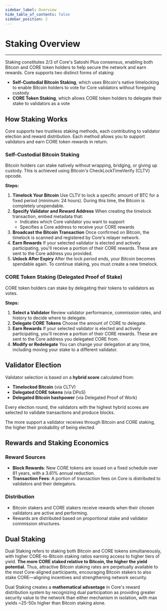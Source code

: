 ```yaml
---
sidebar_label: Overview
hide_table_of_contents: false
sidebar_position: 2
---
```


# Staking Overview

---

Staking constitutes 2/3 of Core's Satoshi Plus consensus, enabling both Bitcoin and CORE token holders to help secure the network and earn rewards. Core supports two distinct forms of staking:

- **Self-Custodial Bitcoin Staking**, which uses Bitcoin's native timelocking to enable Bitcoin holders to vote for Core validators without foregoing custody
- **CORE Token Staking**, which allows CORE token holders to delegate their stake to validators as a vote

## How Staking Works

Core supports two trustless staking methods, each contributing to validator election and reward distribution. Each method allows you to support validators and earn CORE token rewards in return.

### Self-Custodial Bitcoin Staking

Bitcoin holders can stake natively without wrapping, bridging, or giving up custody. This is achieved using Bitcoin's CheckLockTimeVerify (CLTV) opcode.

**Steps:**

1. **Timelock Your Bitcoin** Use CLTV to lock a specific amount of BTC for a fixed period (minimum: 24 hours). During this time, the Bitcoin is completely unspendable.
2. **Specify Validator and Reward Address** When creating the timelock transaction, embed metadata that:
   - Indicates which Core validator you want to support
   - Specifies a Core address to receive your CORE rewards
3. **Broadcast the Bitcoin Transaction** Once confirmed on Bitcoin, the timelock is scanned and registered by Core's relayer network.
4. **Earn Rewards** If your selected validator is elected and actively participating, you'll receive a portion of their CORE rewards. These are sent to the Core address you provided.
5. **Unlock After Expiry** After the lock period ends, your Bitcoin becomes spendable again. To continue staking, you must create a new timelock.

### CORE Token Staking (Delegated Proof of Stake)

CORE token holders can stake by delegating their tokens to validators as votes.

**Steps:**

1. **Select a Validator** Review validator performance, commission rates, and history to decide where to delegate.
2. **Delegate CORE Tokens** Choose the amount of CORE to delegate.
3. **Earn Rewards** If your selected validator is elected and actively participating, you'll receive a portion of their CORE rewards. These are sent to the Core address you delegated CORE from.
4. **Modify or Redelegate** You can change your delegation at any time, including moving your stake to a different validator.

## Validator Election

Validator selection is based on a **hybrid score** calculated from:

- **Timelocked Bitcoin** (via CLTV)
- **Delegated CORE tokens** (via DPoS)
- **Delegated Bitcoin hashpower** (via Delegated Proof of Work)

Every election round, the validators with the highest hybrid scores are selected to validate transactions and produce blocks.

The more support a validator receives through Bitcoin and CORE staking, the higher their probability of being elected.

## Rewards and Staking Economics

### Reward Sources

- **Block Rewards**: New CORE tokens are issued on a fixed schedule over 81 years, with a 3.61% annual reduction.
- **Transaction Fees**: A portion of transaction fees on Core is distributed to validators and their delegators.

### Distribution

- Bitcoin stakers and CORE stakers receive rewards when their chosen validators are active and performing.
- Rewards are distributed based on proportional stake and validator commission structures.

## Dual Staking

Dual Staking refers to staking both Bitcoin and CORE tokens simultaneously, with higher CORE-to-Bitcoin staking ratios earning access to higher tiers of yield. **The more CORE staked relative to Bitcoin, the higher the yield potential.** Thus, attractive Bitcoin staking rates are perpetually available to the most Core-aligned participants, encouraging Bitcoin stakers to also stake CORE—aligning incentives and strengthening network security.

Dual Staking creates a **mathematical advantage** in Core's reward distribution system by recognizing dual participation as providing greater security value to the network than either mechanism in isolation, with max yields ~25-50x higher than Bitcoin staking alone.

